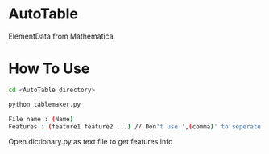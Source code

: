 # AutoTable
ElementData from Mathematica

# How To Use
```bash
cd <AutoTable directory>
```

```bash
python tablemaker.py
```

```bash
File name : (Name)
Features : (feature1 feature2 ...) // Don't use ',(comma)' to seperate features
```

Open dictionary.py as text file to get features info
